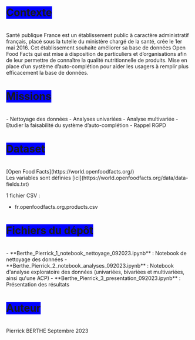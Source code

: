 # <span style='background:blue'>Contexte</span>
<br>
Santé publique France est un établissement public à caractère administratif français, placé sous la tutelle du ministère chargé de la santé, crée le 1er mai 2016.
Cet établissement souhaite améliorer sa base de données Open Food Facts qui est mise à disposition de particuliers et d’organisations afin de leur permettre de connaître la qualité nutritionnelle de produits. Mise en place d’un système d’auto-complétion pour aider les usagers à remplir plus efficacement la base de données.  

# <span style='background:blue'>Missions</span>
<br>
- Nettoyage des données
- Analyses univariées
- Analyse multivariée 
- Etudier la faisabilité du système d’auto-complétion
- Rappel RGPD

# <span style='background:blue'>Dataset</span>
<br>
[Open Food Facts](https://world.openfoodfacts.org/)<br>
Les variables sont définies [ici](https://world.openfoodfacts.org/data/data-fields.txt)

1 fichier CSV :
- fr.openfoodfacts.org.products.csv

# <span style='background:blue'>Fichiers du dépôt</span>
<br>
- **Berthe_Pierrick_1_notebook_nettoyage_092023.ipynb** : Notebook de nettoyage des données
- **Berthe_Pierrick_2_notebook_analyses_092023.ipynb** : Notebook d'analyse exploratoire des données (univariées, bivariées et multivariées, ainsi qu'une ACP)
- **Berthe_Pierrick_3_presentation_092023.ipynb** : Présentation des résultats

# <span style='background:blue'>Auteur</span>
<br>
Pierrick BERTHE
Septembre 2023
